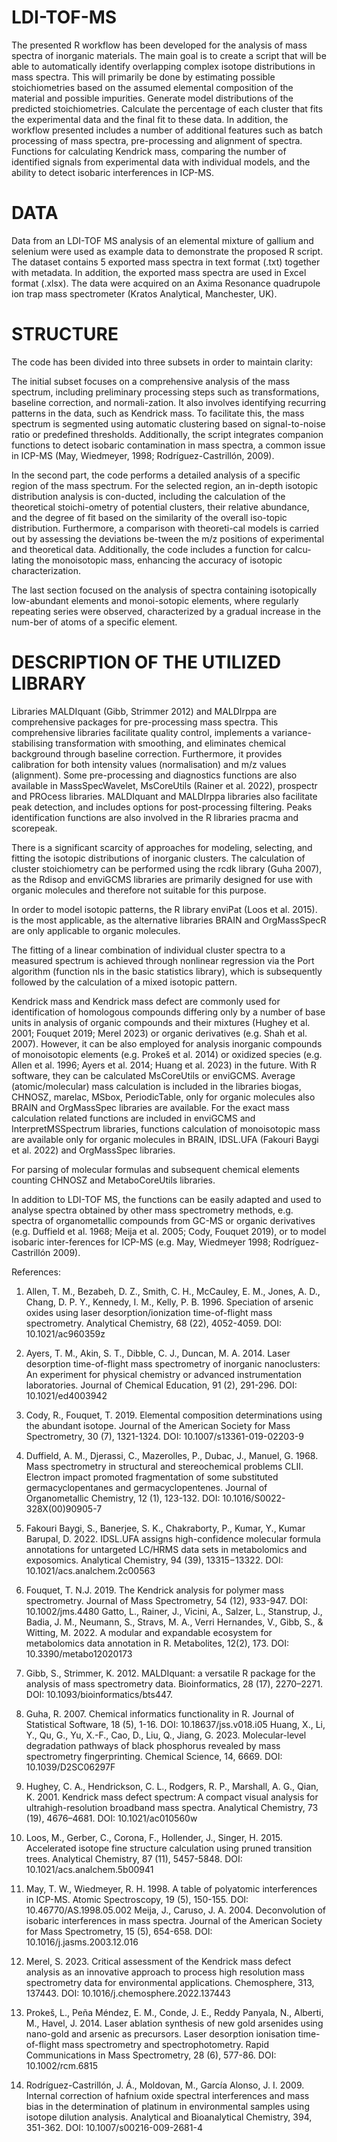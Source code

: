 # LDI-TOF-MS
The presented R workflow has been developed for the analysis of mass spectra of inorganic materials. The main goal is to create a script that will be able to automatically identify overlapping complex isotope distributions in mass spectra. This will primarily be done by estimating possible stoichiometries based on the assumed elemental composition of the material and possible impurities. Generate model distributions of the predicted stoichiometries. Calculate the percentage of each cluster that fits the experimental data and the final fit to these data. 
In addition, the workflow presented includes a number of additional features such as batch processing of mass spectra, pre-processing and alignment of spectra. Functions for calculating Kendrick mass, comparing the number of identified signals from experimental data with individual models, and the ability to detect isobaric interferences in ICP-MS.
# DATA
Data from an LDI-TOF MS analysis of an elemental mixture of gallium and selenium were used as example data to demonstrate the proposed R script. The dataset contains 5 exported mass spectra in text format (.txt) together with metadata. In addition, the exported mass spectra are used in Excel format (.xlsx). The data were acquired on an Axima Resonance quadrupole ion trap mass spectrometer (Kratos Analytical, Manchester, UK).
# STRUCTURE
The code has been divided into three subsets in order to maintain clarity:

The initial subset focuses on a comprehensive analysis of the mass spectrum, including preliminary processing steps such as transformations, baseline correction, and normali-zation. It also involves identifying recurring patterns in the data, such as Kendrick mass. To facilitate this, the mass spectrum is segmented using automatic clustering based on signal-to-noise ratio or predefined thresholds. Additionally, the script integrates companion functions to detect isobaric contamination in mass spectra, a common issue in ICP-MS (May, Wiedmeyer, 1998; Rodríguez-Castrillón, 2009).

In the second part, the code performs a detailed analysis of a specific region of the mass spectrum. For the selected region, an in-depth isotopic distribution analysis is con-ducted, including the calculation of the theoretical stoichi-ometry of potential clusters, their relative abundance, and the degree of fit based on the similarity of the overall iso-topic distribution. Furthermore, a comparison with theoreti-cal models is carried out by assessing the deviations be-tween the m/z positions of experimental and theoretical data. Additionally, the code includes a function for calcu-lating the monoisotopic mass, enhancing the accuracy of isotopic characterization.

The last section focused on the analysis of spectra containing isotopically low-abundant elements and monoi-sotopic elements, where regularly repeating series were observed, characterized by a gradual increase in the num-ber of atoms of a specific element.
# DESCRIPTION OF THE UTILIZED LIBRARY
Libraries MALDIquant (Gibb, Strimmer 2012) and MALDIrppa are comprehensive packages for pre-processing mass spectra. This comprehensive libraries facilitate quality control, implements a variance-stabilising transformation with smoothing, and eliminates chemical background through baseline correction. Furthermore, it provides calibration for both intensity values (normalisation) and m/z values (alignment). Some pre-processing and diagnostics functions are also available in MassSpecWavelet, MsCoreUtils (Rainer et al. 2022), prospectr and PROcess libraries. MALDIquant and MALDIrppa libraries also facilitate peak detection, and includes options for post-processing filtering. Peaks identification functions are also involved in the R libraries pracma and scorepeak.

There is a significant scarcity of approaches for modeling, selecting, and fitting the isotopic distributions of inorganic clusters. The calculation of cluster stoichiometry can be performed using the rcdk library (Guha 2007), as the Rdisop and enviGCMS libraries are primarily designed for use with organic molecules and therefore not suitable for this purpose. 

In order to model isotopic patterns, the R library enviPat (Loos et al. 2015). is the most applicable, as the alternative libraries BRAIN and OrgMassSpecR are only applicable to organic molecules.

The fitting of a linear combination of individual cluster spectra to a measured spectrum is achieved through nonlinear regression via the Port algorithm (function nls in the basic statistics library), which is subsequently followed by the calculation of a mixed isotopic pattern.

Kendrick mass and Kendrick mass defect are commonly used for identification of homologous compounds differing only by a number of base units in analysis of organic compounds and their mixtures (Hughey et al. 2001; Fouquet 2019; Merel 2023) or organic derivatives (e.g. Shah et al. 2007). However, it can be also employed for analysis inorganic compounds of monoisotopic elements (e.g. Prokeš et al. 2014) or oxidized species (e.g. Allen et al. 1996; Ayers et al. 2014; Huang et al. 2023) in the future. With R software, they can be calculated MsCoreUtils or enviGCMS. Average (atomic/molecular) mass calculation is included in the libraries biogas, CHNOSZ, marelac, MSbox, PeriodicTable, only for organic molecules also BRAIN and OrgMassSpec libraries are available. For the exact mass calculation related functions are included in enviGCMS and InterpretMSSpectrum libraries, functions calculation of monoisotopic mass are available only for organic molecules in BRAIN, IDSL.UFA (Fakouri Baygi et al. 2022) and OrgMassSpec libraries.

For parsing of molecular formulas and subsequent chemical elements counting CHNOSZ and MetaboCoreUtils libraries.

In addition to LDI-TOF MS, the functions can be easily adapted and used to analyse spectra obtained by other mass spectrometry methods, e.g. spectra of organometallic compounds from GC-MS or organic derivatives (e.g. Duffield et al. 1968; Meija et al. 2005; Cody, Fouquet 2019), or to model isobaric inter-ferences for ICP-MS (e.g. May, Wiedmeyer 1998; Rodríguez-Castrillón 2009).

References:
1)  Allen, T. M., Bezabeh, D. Z., Smith, C. H., McCauley, E. M., Jones, A. D., Chang, D. P. Y., Kennedy, I. M., Kelly, P. B. 1996. Speciation of arsenic oxides using laser desorption/ionization time-of-flight mass spectrometry. Analytical Chemistry, 68 (22), 4052-4059. DOI: 10.1021/ac960359z

2)  Ayers, T. M., Akin, S. T., Dibble, C. J., Duncan, M. A. 2014. Laser desorption time-of-flight mass spectrometry of inorganic nanoclusters: An experiment for physical chemistry or advanced instrumentation laboratories. Journal of Chemical Education, 91 (2), 291-296. DOI: 10.1021/ed4003942
3)  Cody, R., Fouquet, T. 2019. Elemental composition determinations using the abundant isotope. Journal of the American Society for Mass Spectrometry, 30 (7), 1321-1324. DOI: 10.1007/s13361-019-02203-9
4)  Duffield, A. M., Djerassi, C., Mazerolles, P., Dubac, J., Manuel, G. 1968. Mass spectrometry in structural and stereochemical problems CLII. Electron impact promoted fragmentation of some substituted germacyclopentanes and germacyclopentenes. Journal of Organometallic Chemistry, 12 (1), 123-132. DOI: 10.1016/S0022-328X(00)90905-7
5)  Fakouri Baygi, S., Banerjee, S. K., Chakraborty, P., Kumar, Y., Kumar Barupal, D. 2022. IDSL.UFA assigns high-confidence molecular formula annotations for untargeted LC/HRMS data sets in metabolomics and exposomics. Analytical Chemistry, 94 (39), 13315−13322. DOI: 10.1021/acs.analchem.2c00563
6)  Fouquet, T. N.J. 2019. The Kendrick analysis for polymer mass spectrometry. Journal of Mass Spectrometry, 54 (12), 933-947. DOI: 10.1002/jms.4480
Gatto, L., Rainer, J., Vicini, A., Salzer, L., Stanstrup, J., Badia, J. M., Neumann, S., Stravs, M. A., Verri Hernandes, V., Gibb, S., & Witting, M. 2022. A modular and expandable ecosystem for metabolomics data annotation in R. Metabolites, 12(2), 173. DOI: 10.3390/metabo12020173

7)  Gibb, S., Strimmer, K. 2012. MALDIquant: a versatile R package for the analysis of mass spectrometry data. Bioinformatics, 28 (17), 2270–2271. DOI: 10.1093/bioinformatics/bts447.
8)  Guha, R. 2007. Chemical informatics functionality in R. Journal of Statistical Software, 18 (5), 1-16. DOI: 10.18637/jss.v018.i05
Huang, X., Li, Y., Qu, G., Yu, X.-F., Cao, D., Liu, Q., Jiang, G. 2023. Molecular-level degradation pathways of black phosphorus revealed by mass spectrometry fingerprinting. Chemical Science, 14, 6669. DOI: 10.1039/D2SC06297F
9)  Hughey, C. A., Hendrickson, C. L., Rodgers, R. P., Marshall, A. G., Qian, K. 2001. Kendrick mass defect spectrum: A compact visual analysis for ultrahigh-resolution broadband mass spectra. Analytical Chemistry, 73 (19), 4676–4681. DOI: 10.1021/ac010560w
10)  Loos, M., Gerber, C., Corona, F., Hollender, J., Singer, H. 2015. Accelerated isotope fine structure calculation using pruned transition trees. Analytical Chemistry, 87 (11), 5457-5848. DOI: 10.1021/acs.analchem.5b00941
11)  May, T. W., Wiedmeyer, R. H. 1998. A table of polyatomic interferences in ICP-MS. Atomic Spectroscopy, 19 (5), 150-155. DOI: 10.46770/AS.1998.05.002
Meija, J., Caruso, J. A. 2004. Deconvolution of isobaric interferences in mass spectra. Journal of the American Society for Mass Spectrometry, 15 (5), 654-658. DOI: 10.1016/j.jasms.2003.12.016
12)  Merel, S. 2023. Critical assessment of the Kendrick mass defect analysis as an innovative approach to process high resolution mass spectrometry data for environmental applications. Chemosphere, 313, 137443. DOI: 10.1016/j.chemosphere.2022.137443
13)  Prokeš, L., Peña Méndez, E. M., Conde, J. E., Reddy Panyala, N., Alberti, M., Havel, J. 2014. Laser ablation synthesis of new gold arsenides using nano-gold and arsenic as precursors. Laser desorption ionisation time-of-flight mass spectrometry and spectrophotometry. Rapid Communications in Mass Spectrometry, 28 (6), 577-86. DOI: 10.1002/rcm.6815
14)  Rodríguez-Castrillón, J. Á., Moldovan, M., García Alonso, J. I. 2009. Internal correction of hafnium oxide spectral interferences and mass bias in the determination of platinum in environmental samples using isotope dilution analysis. Analytical and Bioanalytical Chemistry, 394, 351-362. DOI: 10.1007/s00216-009-2681-4
